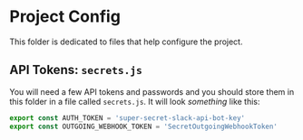 # Project Config

This folder is dedicated to files that help configure the project.

## API Tokens: `secrets.js`

You will need a few API tokens and passwords and you should store them in this folder in a file called `secrets.js`. It will look _something_ like this:

```javascript
export const AUTH_TOKEN = 'super-secret-slack-api-bot-key'
export const OUTGOING_WEBHOOK_TOKEN = 'SecretOutgoingWebhookToken'
```
